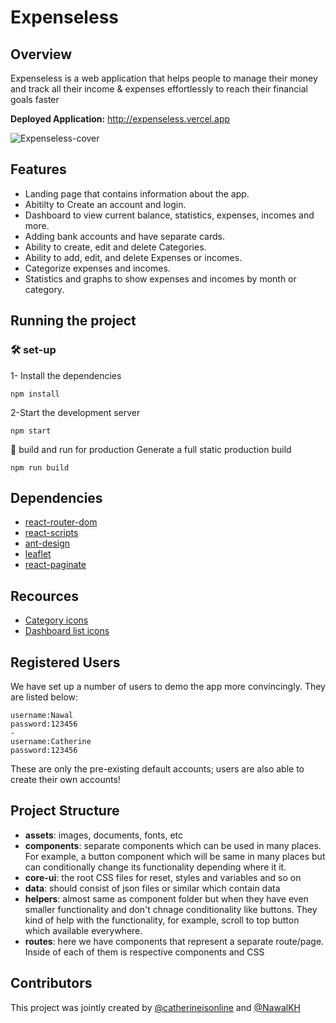 

# Expenseless

## Overview 
Expenseless is a web application that helps people to manage their money and track all their income & expenses effortlessly to reach their financial goals faster

**Deployed Application:** http://expenseless.vercel.app

![Expenseless-cover](https://user-images.githubusercontent.com/24944582/200149557-b0044ea6-9801-4ad3-ba18-1b5a05a80f39.png)

## Features
* Landing page that contains information about the app.
* Abitilty to Create an account and login.
* Dashboard to view current balance, statistics, expenses, incomes and more.
* Adding bank accounts and have separate cards.
* Ability to create, edit and delete Categories.
* Ability to add, edit, and delete Expenses or incomes.
* Categorize expenses and incomes.
* Statistics and graphs to show expenses and incomes by month or category.


## Running the project 

### 🛠 set-up
1- Install the dependencies
```
npm install 
```
2-Start the development server
```
npm start
```
🚀 build and run for production
Generate a full static production build
``` 
npm run build
```

## Dependencies
- [react-router-dom](https://www.npmjs.com/package/react-router-dom)
- [react-scripts](https://www.npmjs.com/package/react-scripts)
- [ant-design](https://www.npmjs.com/package/@ant-design/charts)
- [leaflet](https://react-leaflet.js.org/docs/start-installation/)
- [react-paginate](https://www.npmjs.com/package/react-paginate)

## Recources
- [Category icons](https://icons8.com/icon/set/investments/clouds)
- [Dashboard list icons](https://feathericons.com/)

## Registered Users
We have set up a number of users to demo the app more convincingly. They are listed below:
```
username:Nawal
password:123456
-
username:Catherine
password:123456
```
These are only the pre-existing default accounts; users are also able to create their own accounts!

## Project Structure
* **assets**: images, documents, fonts, etc
* **components**: separate components which can be used in many places. For example, a button component which will be same in many places but can conditionally change its functionality depending where it it.
* **core-ui**: the root CSS files for reset, styles and variables and so on
* **data**: should consist of json files or similar which contain data
* **helpers**: almost same as component folder but when they have even smaller functionality and don't chnage conditionality like buttons. They kind of help with the functionality, for example, scroll to top button which available everywhere.
* **routes**: here we have components that represent a separate route/page. Inside of each of them is respective components and CSS

## Contributors 
This project was jointly created by [@catherineisonline](https://www.github.com/catherineisonline) and [@NawalKH](https://www.github.com/NawalKH)

 
